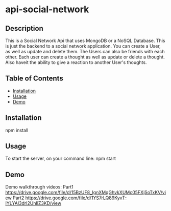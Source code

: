 # api-social-network

## Description
This is a Social Network Api that uses MongoDB or a NoSQL Database. This is just the backend to a social network 
application. You can create a User, as well as update and delete them. The Users can also be friends with each other. Each user can create a thought as well as update or delete a thought. Also haveit the ability to give a reaction to another User's thoughts.

## Table of Contents
* [Installation](#installation)
* [Usage](#usage)
* [Demo](#Demo)


## Installation
npm install

## Usage
To start the server, on your command line:
npm start


## Demo
Demo walkthrough videos:
Part1
https://drive.google.com/file/d/15BzUF8_IgnXMqGhvkXUMc05FXjSoTxKV/view
Part2
https://drive.google.com/file/d/1YS7rLQ89KyvT-IYLYAI3drl2UhIlZ3KD/view


